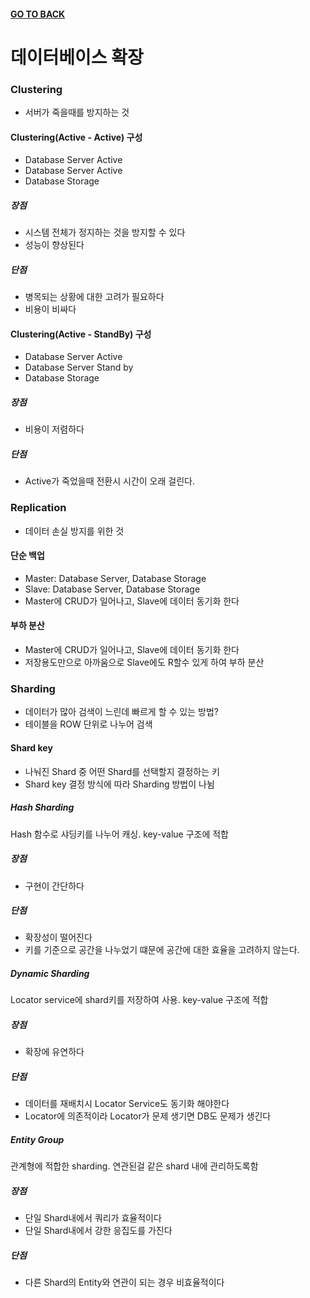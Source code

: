 #### [GO TO BACK](../README.md)

# 데이터베이스 확장

### Clustering 
- 서버가 죽을때를 방지하는 것
#### Clustering(Active - Active) 구성
- Database Server Active
- Database Server Active
- Database Storage
##### 장점
- 시스템 전체가 정지하는 것을 방지할 수 있다
- 성능이 향상된다
##### 단점
- 병목되는 상황에 대한 고려가 필요하다
- 비용이 비싸다

#### Clustering(Active - StandBy) 구성
- Database Server Active
- Database Server Stand by
- Database Storage
##### 장점
- 비용이 저렴하다
##### 단점
- Active가 죽었을때 전환시 시간이 오래 걸린다.

### Replication
- 데이터 손실 방지를 위한 것
#### 단순 백업
- Master: Database Server, Database Storage
- Slave: Database Server, Database Storage
- Master에 CRUD가 일어나고, Slave에 데이터 동기화 한다
#### 부하 분산
- Master에 CRUD가 일어나고, Slave에 데이터 동기화 한다 
- 저장용도만으로 아까움으로 Slave에도 R할수 있게 하여 부하 분산

### Sharding
- 데이터가 많아 검색이 느린데 빠르게 할 수 있는 방법?
- 테이블을 ROW 단위로 나누어 검색
#### Shard key
- 나눠진 Shard 중 어떤 Shard를 선택할지 결정하는 키
- Shard key 결정 방식에 따라 Sharding 방법이 나뉨
##### Hash Sharding
Hash 함수로 샤딩키를 나누어 캐싱. key-value 구조에 적합
##### 장점
- 구현이 간단하다
##### 단점
- 확장성이 떨어진다
- 키를 기준으로 공간을 나누었기 떄문에 공간에 대한 효율을 고려하지 않는다.

##### Dynamic Sharding
Locator service에 shard키를 저장하여 사용.  key-value 구조에 적합
##### 장점
- 확장에 유연하다
##### 단점
- 데이터를 재배치시 Locator Service도 동기화 해야한다
- Locator에 의존적이라 Locator가 문제 생기면 DB도 문제가 생긴다

##### Entity Group
관계형에 적합한 sharding. 연관된걸 같은 shard 내에 관리하도록함
##### 장점
- 단일 Shard내에서 쿼리가 효율적이다
- 단일 Shard내에서 강한 응집도를 가진다
##### 단점
- 다른 Shard의 Entity와 연관이 되는 경우 비효율적이다

